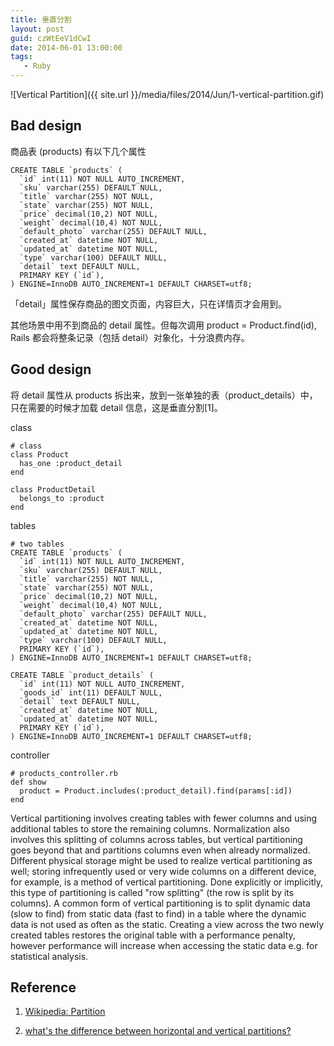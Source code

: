 ```yaml
---
title: 垂直分割
layout: post
guid: czWtEeV1dCwI
date: 2014-06-01 13:00:00
tags:
   - Ruby
---
```


![Vertical Partition]({{ site.url }}/media/files/2014/Jun/1-vertical-partition.gif)

## Bad design

商品表 (products) 有以下几个属性

    CREATE TABLE `products` (
      `id` int(11) NOT NULL AUTO_INCREMENT,
      `sku` varchar(255) DEFAULT NULL,
      `title` varchar(255) NOT NULL,
      `state` varchar(255) NOT NULL,
      `price` decimal(10,2) NOT NULL,
      `weight` decimal(10,4) NOT NULL,
      `default_photo` varchar(255) DEFAULT NULL,
      `created_at` datetime NOT NULL,
      `updated_at` datetime NOT NULL,
      `type` varchar(100) DEFAULT NULL,
      `detail` text DEFAULT NULL,
      PRIMARY KEY (`id`),
    ) ENGINE=InnoDB AUTO_INCREMENT=1 DEFAULT CHARSET=utf8;

「detail」属性保存商品的图文页面，内容巨大，只在详情页才会用到。

其他场景中用不到商品的 detail 属性。但每次调用 product = Product.find(id), Rails 都会将整条记录（包括 detail）对象化，十分浪费内存。

## Good design

将 detail 属性从 products 拆出来，放到一张单独的表（product_details）中， 只在需要的时候才加载 detail 信息，这是垂直分割[1]。

class

    # class
    class Product
      has_one :product_detail
    end

    class ProductDetail
      belongs_to :product
    end

tables

    # two tables
    CREATE TABLE `products` (
      `id` int(11) NOT NULL AUTO_INCREMENT,
      `sku` varchar(255) DEFAULT NULL,
      `title` varchar(255) NOT NULL,
      `state` varchar(255) NOT NULL,
      `price` decimal(10,2) NOT NULL,
      `weight` decimal(10,4) NOT NULL,
      `default_photo` varchar(255) DEFAULT NULL,
      `created_at` datetime NOT NULL,
      `updated_at` datetime NOT NULL,
      `type` varchar(100) DEFAULT NULL,
      PRIMARY KEY (`id`),
    ) ENGINE=InnoDB AUTO_INCREMENT=1 DEFAULT CHARSET=utf8;

    CREATE TABLE `product_details` (
      `id` int(11) NOT NULL AUTO_INCREMENT,
      `goods_id` int(11) DEFAULT NULL,
      `detail` text DEFAULT NULL,
      `created_at` datetime NOT NULL,
      `updated_at` datetime NOT NULL,
      PRIMARY KEY (`id`),
    ) ENGINE=InnoDB AUTO_INCREMENT=1 DEFAULT CHARSET=utf8;

controller

    # products_controller.rb
    def show
      product = Product.includes(:product_detail).find(params[:id])
    end


Vertical partitioning involves creating tables with fewer columns and using additional tables to store the remaining columns. Normalization also involves this splitting of columns across tables, but vertical partitioning goes beyond that and partitions columns even when already normalized. Different physical storage might be used to realize vertical partitioning as well; storing infrequently used or very wide columns on a different device, for example, is a method of vertical partitioning. Done explicitly or implicitly, this type of partitioning is called "row splitting" (the row is split by its columns). A common form of vertical partitioning is to split dynamic data (slow to find) from static data (fast to find) in a table where the dynamic data is not used as often as the static. Creating a view across the two newly created tables restores the original table with a performance penalty, however performance will increase when accessing the static data e.g. for statistical analysis.

## Reference

1. [Wikipedia: Partition](http://en.wikipedia.org/wiki/Partition_%28database%29)

2. [what's the difference between horizontal and vertical partitions?](http://stackoverflow.com/questions/18302773/what-are-horizontal-and-vertical-partitions-in-database-and-what-is-the-differen)
